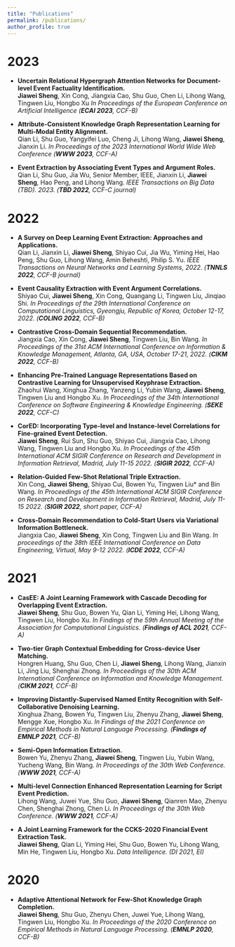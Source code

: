 ```yaml
---
title: "Publications"
permalink: /publications/
author_profile: true
--- 
```



# 2023

- **Uncertain Relational Hypergraph Attention Networks for Document-level Event Factuality Identification.**<br>
  **Jiawei Sheng**, Xin Cong, Jiangxia Cao, Shu Guo, Chen Li, Lihong Wang, Tingwen Liu, Hongbo Xu
  *In Proceedings of the European Conference on Artificial Intelligence (**ECAI 2023**, CCF-B)*

- **Attribute-Consistent Knowledge Graph Representation Learning for Multi-Modal Entity Alignment.**<br>
  Qian Li, Shu Guo, Yangyifei Luo, Cheng Ji, Lihong Wang, **Jiawei Sheng**, Jianxin Li.
  *In Proceedings of the 2023 International World Wide Web Conference (**WWW 2023**, CCF-A)*

- **Event Extraction by Associating Event Types and Argument Roles.**<br>
  Qian Li, Shu Guo, Jia Wu, Senior Member, IEEE, Jianxin Li, **Jiawei Sheng**, Hao Peng, and Lihong Wang.
  *IEEE Transactions on Big Data (TBD). 2023. (**TBD 2022**, CCF-C journal)*

# 2022

- **A Survey on Deep Learning Event Extraction: Approaches and Applications.**<br>
  Qian Li, Jianxin Li, **Jiawei Sheng**, Shiyao Cui, Jia Wu, Yiming Hei, Hao Peng, Shu Guo, Lihong Wang, Amin Beheshti, Philip S. Yu.
  *IEEE Transactions on Neural Networks and Learning Systems, 2022. (**TNNLS 2022**, CCF-B journal)*

- **Event Causality Extraction with Event Argument Correlations.**<br>
  Shiyao Cui, **Jiawei Sheng**, Xin Cong, Quangang Li, Tingwen Liu, Jinqiao Shi.
  *In Proceedings of the 29th International Conference on Computational Linguistics, Gyeongju, Republic of Korea, October 12-17, 2022. (**COLING 2022**, CCF-B)*

- **Contrastive Cross-Domain Sequential Recommendation.**<br>
  Jiangxia Cao, Xin Cong, **Jiawei Sheng**, Tingwen Liu, Bin Wang.
  *In Proceedings of the 31st ACM International Conference on Information & Knowledge Management, Atlanta, GA, USA, October 17-21, 2022. (**CIKM 2022**, CCF-B)*

- **Enhancing Pre-Trained Language Representations Based on Contrastive Learning for Unsupervised Keyphrase Extraction.**<br>
  Zhaohui Wang, Xinghua Zhang, Yanzeng Li, Yubin Wang, **Jiawei Sheng**, Tingwen Liu and Hongbo Xu.
  *In Proceedings of the 34th International Conference on Software Engineering & Knowledge Engineering. (**SEKE 2022**, CCF-C)*

- **CorED: Incorporating Type-level and Instance-level Correlations for Fine-grained Event Detection.**<br>
  **Jiawei Sheng**, Rui Sun, Shu Guo, Shiyao Cui, Jiangxia Cao, Lihong Wang, Tingwen Liu and Hongbo Xu.
  *In Proceedings of the 45th International ACM SIGIR Conference on Research and Development in Information Retrieval, Madrid, July 11-15 2022. (**SIGIR 2022**, CCF-A)*
<!-- Acceptance rate: 161/794=20.3% -->

- **Relation-Guided Few-Shot Relational Triple Extraction.** <br>
  Xin Cong, **Jiawei Sheng**, Shiyao Cui, Bowen Yu, Tingwen Liu* and Bin Wang. 
  *In Proceedings of the 45th International ACM SIGIR Conference on Research and Development in Information Retrieval, Madrid, July 11-15 2022. (**SIGIR 2022**, short paper, CCF-A)*
<!-- Acceptance rate: 165/667=24.7% -->

- **Cross-Domain Recommendation to Cold-Start Users via Variational Information Bottleneck.**<br>
  Jiangxia Cao, **Jiawei Sheng**, Xin Cong, Tingwen Liu and Bin Wang. 
  *In proceedings of the 38th IEEE International Conference on Data Engineering, Virtual, May 9-12 2022. (**ICDE 2022**, CCF-A)*

# 2021

- **CasEE: A Joint Learning Framework with Cascade Decoding for Overlapping Event Extraction.**<br>
  **Jiawei Sheng**, Shu Guo, Bowen Yu, Qian Li, Yiming Hei, Lihong Wang, Tingwen Liu, Hongbo Xu.
  *In Findings of the 59th Annual Meeting of the Association for Computational Linguistics. (**Findings of ACL 2021**, CCF-A)*

- **Two-tier Graph Contextual Embedding for Cross-device User Matching.**<br>
  Hongren Huang, Shu Guo, Chen Li, **Jiawei Sheng**, Lihong Wang, Jianxin Li, Jing Liu, Shenghai Zhong. 
  *In Proceedings of the 30th ACM International Conference on Information and Knowledge Management. (**CIKM 2021**, CCF-B)*

- **Improving Distantly-Supervised Named Entity Recognition with Self-Collaborative Denoising Learning.**<br>
  Xinghua Zhang, Bowen Yu, Tingwen Liu, Zhenyu Zhang, **Jiawei Sheng**, Mengge Xue, Hongbo Xu. 
  *In Findings of the 2021 Conference on Empirical Methods in Natural Language Processing. (**Findings of EMNLP 2021**, CCF-B)*

- **Semi-Open Information Extraction.**<br>
  Bowen Yu, Zhenyu Zhang, **Jiawei Sheng**, Tingwen Liu, Yubin Wang, Yucheng Wang, Bin Wang.
  *In Proceedings of the 30th Web Conference. (**WWW 2021**, CCF-A)*

- **Multi-level Connection Enhanced Representation Learning for Script Event Prediction.**<br>
  Lihong Wang, Juwei Yue, Shu Guo, **Jiawei Sheng**, Qianren Mao, Zhenyu Chen, Shenghai Zhong, Chen Li. 
  *In Proceedings of the 30th Web Conference. (**WWW 2021**, CCF-A)*

- **A Joint Learning Framework for the CCKS-2020 Financial Event Extraction Task.**<br>
  **Jiawei Sheng**, Qian Li, Yiming Hei, Shu Guo, Bowen Yu, Lihong Wang, Min He, Tingwen Liu, Hongbo Xu.
  *Data Intelligence. (DI 2021, EI)*

# 2020
- **Adaptive Attentional Network for Few-Shot Knowledge Graph Completion.**<br>
  **Jiawei Sheng**, Shu Guo, Zhenyu Chen, Juwei Yue, Lihong Wang, Tingwen Liu, Hongbo Xu. 
  *In Proceedings of the 2020 Conference on Empirical Methods in Natural Language Processing. (**EMNLP 2020**, CCF-B)*
